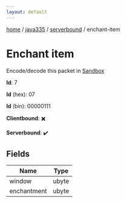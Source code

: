 ```yaml
---
layout: default
---
```


[home](/)  /  [java335](/protocol/java335)  /  [serverbound](/protocol/java335/serverbound)  /  enchant-item

# Enchant item

Encode/decode this packet in [Sandbox](../../../sandbox/java335#serverbound.enchant_item)

**Id**: 7

**Id** (hex): 07

**Id** (bin): 00000111

**Clientbound**: ✖️

**Serverbound**: ✔️

## Fields

Name | Type
---|---
window | ubyte
enchantment | ubyte
